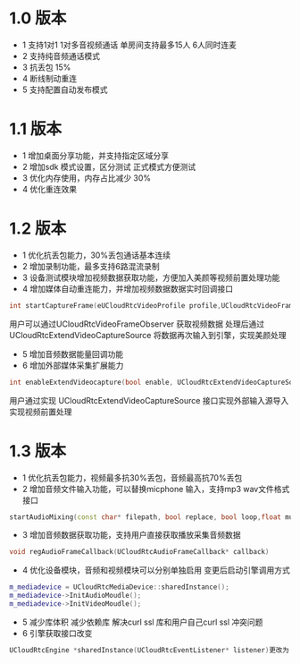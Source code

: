

# 1.0 版本
* 1 支持1对1 1对多音视频通话  单房间支持最多15人 6人同时连麦
* 2 支持纯音频通话模式
* 3 抗丢包 15%  
* 4 断线制动重连
* 5 支持配置自动发布模式
# 1.1 版本
* 1 增加桌面分享功能，并支持指定区域分享
* 2 增加sdk 模式设置，区分测试 正式模式方便测试
* 3 优化内存使用，内存占比减少 30% 
* 4 优化重连效果
# 1.2 版本
* 1 优化抗丢包能力，30%丢包通话基本连续
* 2 增加录制功能，最多支持6路混流录制
* 3 设备测试模块增加视频数据获取功能，方便加入美颜等视频前置处理功能
* 4 增加媒体自动重连能力，并增加视频数据数据实时回调接口
``` c++
int startCaptureFrame(eUCloudRtcVideoProfile profile,UCloudRtcVideoFrameObserver* observer)
``` 
用户可以通过UCloudRtcVideoFrameObserver 获取视频数据 处理后通过UCloudRtcExtendVideoCaptureSource
将数据再次输入到引擎，实现美颜处理
* 5 增加音频数据能量回调功能
* 6 增加外部媒体采集扩展能力
``` c++
int enableExtendVideocapture(bool enable, UCloudRtcExtendVideoCaptureSource* videocapture)
``` 
用户通过实现 UCloudRtcExtendVideoCaptureSource 接口实现外部输入源导入 实现视频前置处理
# 1.3 版本
* 1 优化抗丢包能力，视频最多抗30%丢包，音频最高抗70%丢包
* 2 增加音频文件输入功能，可以替换micphone 输入，支持mp3 wav文件格式 接口 
``` c++
startAudioMixing(const char* filepath, bool replace, bool loop,float musicvol)
``` 
* 3 增加音频数据获取功能，支持用户直接获取播放采集音频数据
``` c++
void regAudioFrameCallback(UCloudRtcAudioFrameCallback* callback) 
``` 
* 4 优化设备模块，音频和视频模块可以分别单独启用 变更后启动引擎调用方式
``` c++
m_mediadevice = UCloudRtcMediaDevice::sharedInstance();
m_mediadevice->InitAudioMoudle();
m_mediadevice->InitVideoMoudle();
``` 
* 5 减少库体积 减少依赖库 解决curl ssl 库和用户自己curl ssl 冲突问题 
* 6 引擎获取接口改变  
``` c++
UCloudRtcEngine *sharedInstance(UCloudRtcEventListener* listener)更改为 UCloudRtcEngine *sharedInstance() 事件监听通过regRtcEventListener(UCloudRtcEventListener* listener)进行注册 
``` 
